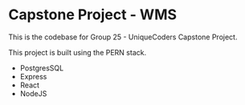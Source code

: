 # Capstone Project - WMS

This is the codebase for Group 25 - UniqueCoders Capstone Project.

This project is built using the PERN stack.

-   PostgresSQL
-   Express
-   React
-   NodeJS
